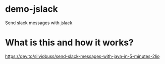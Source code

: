 # demo-jslack
Send slack messages with jslack

# What is this and how it works?
https://dev.to/silviobuss/send-slack-messages-with-java-in-5-minutes-2lio
